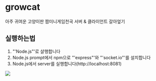 # growcat
아주 귀여운 고양이판 짭미니게임천국
서버 & 클라이언트 갈아엎기

실행하는법
---
1. "'Node.js"'로 살행합니다
2. Node.js prompt에서 npm으로 "'express"'와 "'socket.io"'를 설치합니다
3. Node.js에서 server를 실행합니다(http://localhost:8081)

<div>
	<img src="https://user-images.githubusercontent.com/36301491/46249525-bd366600-c465-11e8-824b-48e48b6aa680.jpg">
</div>

